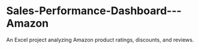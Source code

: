 # Sales-Performance-Dashboard---Amazon
An Excel project analyzing Amazon product ratings, discounts, and reviews.
